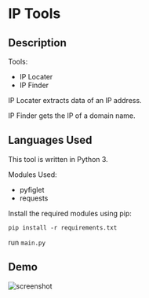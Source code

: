 # IP Tools

## Description
Tools:
- IP Locater
- IP Finder

IP Locater extracts data of an IP address.

IP Finder gets the IP of a domain name.

## Languages Used
This tool is written in Python 3.

Modules Used:
- pyfiglet
- requests


Install the required modules using pip:

`pip install -r requirements.txt`

run `main.py`

## Demo
![screenshot](https://github.com/BazarganDev/python-mini-project/assets/124906353/cc148ef9-ecf8-4321-b2cd-70518c890a02)


